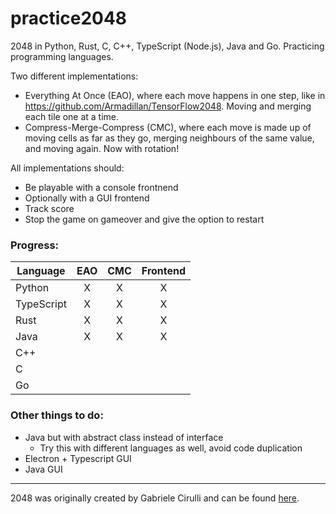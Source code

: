 # practice2048
2048 in Python, Rust, C, C++, TypeScript (Node.js), Java and Go. Practicing programming languages.

Two different implementations:
* Everything At Once (EAO), where each move happens in one step, like in https://github.com/Armadillan/TensorFlow2048. Moving and merging each tile one at a time.
* Compress-Merge-Compress (CMC), where each move is made up of moving cells as far as they go, merging neighbours of the same value, and moving again. Now with rotation!

All implementations should:
* Be playable with a console frontnend
* Optionally with a GUI frontend
* Track score
* Stop the game on gameover and give the option to restart

### Progress:
| Language   | EAO | CMC | Frontend |
|------------|:---:|:---:|:--------:|
| Python     |  X  |  X  |     X    |
| TypeScript |  X  |  X  |     X    |
| Rust       |  X  |  X  |     X    |
| Java       |  X  |  X  |     X    |
| C++        |     |     |          |
| C          |     |     |          |
| Go         |     |     |          |

### Other things to do:
* Java but with abstract class instead of interface
    * Try this with different languages as well, avoid code duplication
* Electron + Typescript GUI
* Java GUI
---
2048 was originally created by Gabriele Cirulli and can be found [here](https://play2048.co/).
